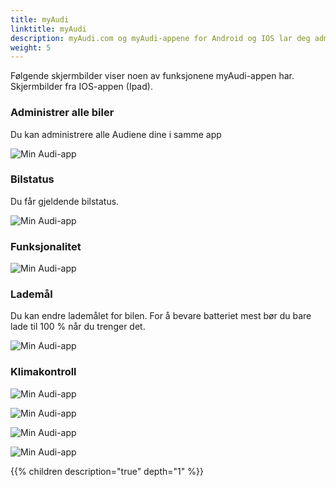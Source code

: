 ```yaml
---
title: myAudi
linktitle: myAudi
description: myAudi.com og myAudi-appene for Android og IOS lar deg administrere bilene dine og kontrollere dem i noen aspekter
weight: 5
---
```

Følgende skjermbilder viser noen av funksjonene myAudi-appen har. Skjermbilder fra IOS-appen (Ipad).

### Administrer alle biler

Du kan administrere alle Audiene dine i samme app

![Min Audi-app](myaudiapp.jpg "i myAudi-appen kan du kontrollere de forskjellige bilene dine")

### Bilstatus

Du får gjeldende bilstatus.

![Min Audi-app](myaudiapp1.jpg "Du kan se den generelle statusen")

### Funksjonalitet

![Min Audi-app](myaudiapp2.jpg "Du kan se de forskjellige funksjonene")

### Lademål

Du kan endre lademålet for bilen. For å bevare batteriet
mest bør du bare lade til 100 % når du trenger det.

![Min Audi-app](myaudiapp3.jpg "Angi lademål ")

### Klimakontroll

![Min Audi-app](myaudiapp4.jpg "Du kan starte klimakontrollen")

![Min Audi-app](myaudiapp5.jpg "Du kan se hele utstyrslisten til bilen din")

![Min Audi-app](myaudiapp6.jpg "Du kan se sjåførdata for korttidsminne")

![Min Audi-app](myaudiapp7.jpg "Du kan se sjåførdata for langtidsminne")

{{% children description="true" depth="1" %}}
